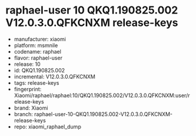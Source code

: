# raphael-user 10 QKQ1.190825.002 V12.0.3.0.QFKCNXM release-keys
- manufacturer: xiaomi
- platform: msmnile
- codename: raphael
- flavor: raphael-user
- release: 10
- id: QKQ1.190825.002
- incremental: V12.0.3.0.QFKCNXM
- tags: release-keys
- fingerprint: Xiaomi/raphael/raphael:10/QKQ1.190825.002/V12.0.3.0.QFKCNXM:user/release-keys
- brand: Xiaomi
- branch: raphael-user-10-QKQ1.190825.002-V12.0.3.0.QFKCNXM-release-keys
- repo: xiaomi_raphael_dump
